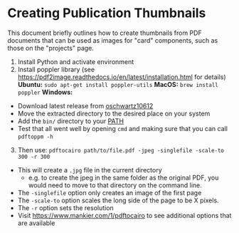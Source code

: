 ---
---

# Creating Publication Thumbnails

This document briefly outlines how to create thumbnails from PDF documents that can be used as images for "card" components, such as those on the "projects" page.

1. Install Python and activate environment
2. Install poppler library (see https://pdf2image.readthedocs.io/en/latest/installation.html for details)
  **Ubuntu:**
   ```sudo apt-get install poppler-utils```
  **MacOS:**
  ```brew install poppler```
  **Windows:**
  - Download latest release from [oschwartz10612](https://github.com/oschwartz10612/poppler-windows)
  - Move the extracted directory to the desired place on your system
  - Add the ```bin/``` directory to your [PATH](https://www.architectryan.com/2018/03/17/add-to-the-path-on-windows-10/)
  - Test that all went well by opening ```cmd``` and making sure that you can call ```pdftoppm -h```
3. Then use:
  ```pdftocairo path/to/file.pdf -jpeg -singlefile -scale-to 300 -r 300```
  - This will create a ```.jpg``` file in the current directory
    - e.g. to create the jpeg in the same folder as the original PDF, you would need to move to that directory on the command line.
  - The ```-singlefile``` option only creates an image of the first page
  - The ```-scale-to``` option scales the long side of the page to be X pixels.
  - The ```-r``` option sets the resolution
  - Visit https://www.mankier.com/1/pdftocairo to see additional options that are available
   
